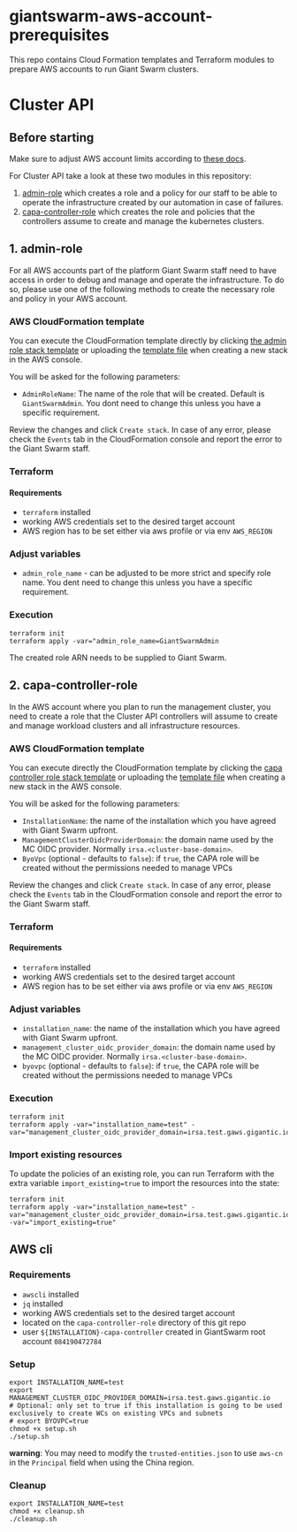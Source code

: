 # giantswarm-aws-account-prerequisites

This repo contains Cloud Formation templates and Terraform modules to prepare AWS accounts to run Giant Swarm clusters.

# Cluster API

## Before starting

Make sure to adjust AWS account limits according to [these docs](https://docs.giantswarm.io/getting-started/cloud-provider-accounts/cluster-api/aws/#limits).

For Cluster API take a look at these two modules in this repository:

1. [admin-role](./admin-role) which creates a role and a policy for our staff to be able to operate the infrastructure created by our automation in case of failures.
2. [capa-controller-role](./capa-controller-role) which creates the role and policies that the controllers assume to create and manage the kubernetes clusters.

## 1. admin-role

For all AWS accounts part of the platform  Giant Swarm staff need to have access in order to debug and
manage and operate the infrastructure. To do so, please use one of the following methods to create the necessary role and policy in your AWS account.

### AWS CloudFormation template

You can execute the CloudFormation template directly by clicking [the admin role stack template](https://eu-central-1.console.aws.amazon.com/cloudformation/home?region=eu-central-1#/stacks/quickcreate?templateURL=https://cf-templates-giantswarm.s3.eu-central-1.amazonaws.com/admin-role/cloud-formation-template.yaml&stackName=GiantSwarmAdminRoleBootstrap&&param_AdminRoleName=GiantSwarmAdmin) or uploading the [template file](./admin-role/cloud-formation-template.yaml) when creating a new stack in the AWS console.

You will be asked for the following parameters:

- `AdminRoleName`: The name of the role that will be created. Default is `GiantSwarmAdmin`. You dont need to change this unless you have a specific requirement.

Review the changes and click `Create stack`. In case of any error, please check the `Events` tab in the CloudFormation console and report the error to the Giant Swarm staff.

### Terraform

#### Requirements

- `terraform` installed
- working AWS credentials set to the desired target account
- AWS region has to be set  either via aws profile or via env `AWS_REGION`

### Adjust variables

- `admin_role_name` - can be adjusted to be more strict and specify role name. You dent need to change this unless you have a specific requirement.

### Execution

```
terraform init
terraform apply -var="admin_role_name=GiantSwarmAdmin
```

The created role ARN needs to be supplied to Giant Swarm.

## 2. capa-controller-role

In the AWS account where you plan to run the management cluster, you need to create a role that the Cluster API controllers will assume to create and manage workload clusters and all infrastructure resources.

### AWS CloudFormation template

You can execute directly the CloudFormation template by clicking the [capa controller role stack template](https://eu-central-1.console.aws.amazon.com/cloudformation/home?region=eu-central-1#/stacks/quickcreate?templateURL=https://cf-templates-giantswarm.s3.eu-central-1.amazonaws.com/capa-controller-role/cloud-formation-template.yaml&stackName=CAPAControllerRoleBootstrap&param_InstallationName=CHANGE_THIS_FOR_THE_INSTALLATION_NAME&param_ManagementClusterOidcProviderDomain=MANAGEMENT_CLUSTER_OIDC_PROVIDER_DOMAIN) or uploading the [template file](./capa-controller-role/cloud-formation-template.yaml) when creating a new stack in the AWS console.

You will be asked for the following parameters:

- `InstallationName`: the name of the installation which you have agreed with Giant Swarm upfront.
- `ManagementClusterOidcProviderDomain`: the domain name used by the MC OIDC provider. Normally `irsa.<cluster-base-domain>`.
- `ByoVpc` (optional - defaults to `false`): if `true`, the CAPA role will be created without the permissions needed to manage VPCs

Review the changes and click `Create stack`. In case of any error, please check the `Events` tab in the CloudFormation console and report the error to the Giant Swarm staff.

### Terraform

#### Requirements

- `terraform` installed
- working AWS credentials set to the desired target account
- AWS region has to be set  either via aws profile or via env `AWS_REGION`

### Adjust variables

- `installation_name`: the name of the installation which you have agreed with Giant Swarm upfront.
- `management_cluster_oidc_provider_domain`: the domain name used by the MC OIDC provider. Normally `irsa.<cluster-base-domain>`.
- `byovpc` (optional - defaults to `false`): if `true`, the CAPA role will be created without the permissions needed to manage VPCs

### Execution

```
terraform init
terraform apply -var="installation_name=test" -var="management_cluster_oidc_provider_domain=irsa.test.gaws.gigantic.io"
```

### Import existing resources

To update the policies of an existing role, you can run Terraform with the extra variable `import_existing=true` to import the resources into the state:

```
terraform init
terraform apply -var="installation_name=test" -var="management_cluster_oidc_provider_domain=irsa.test.gaws.gigantic.io" -var="import_existing=true"
```

## AWS cli

### Requirements

- `awscli` installed
- `jq` installed
- working AWS credentials set to the desired target account
- located on the `capa-controller-role` directory of this git repo
- user `${INSTALLATION}-capa-controller` created in GiantSwarm root account `084190472784`

### Setup

```
export INSTALLATION_NAME=test
export MANAGEMENT_CLUSTER_OIDC_PROVIDER_DOMAIN=irsa.test.gaws.gigantic.io
# Optional: only set to true if this installation is going to be used exclusively to create WCs on existing VPCs and subnets
# export BYOVPC=true
chmod +x setup.sh
./setup.sh
```

__warning__: You may need to modify the `trusted-entities.json` to use `aws-cn` in the `Principal` field when using the China region.

### Cleanup

```
export INSTALLATION_NAME=test
chmod +x cleanup.sh
./cleanup.sh
```
